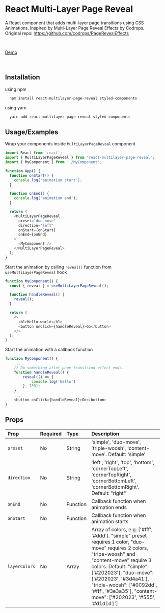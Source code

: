 # React Multi-Layer Page Reveal

A React component that adds multi-layer page transitions using CSS Animations. Inspired by Multi-Layer Page Reveal Effects by Codrops. Original repo: https://github.com/codrops/PageRevealEffects

<br />

[Demo](https://codesandbox.io/p/sandbox/react-multilayer-page-reveal-example-i3wfmc?file=%2Fsrc%2FApp.tsx)

<br />

## Installation

using npm

```bash
  npm install react-multilayer-page-reveal styled-components
```

using yarn

```bash
  yarn add react-multilayer-page-reveal styled-components
```

## Usage/Examples

Wrap your components inside `MultiLayerPageReveal` component

```javascript
import React from 'react';
import { MultiLayerPageReveal } from 'react-multilayer-page-reveal';
import { MyComponent } from './MyComponent';

function App() {
  function onStart() {
    console.log('animation start');
  }

  function onEnd() {
    console.log('animation end');
  }

  return (
    <MultiLayerPageReveal
      preset="duo-move"
      direction="left"
      onStart={onStart}
      onEnd={onEnd}
    >
      <MyComponent />
    </MultiLayerPageReveal>
  );
}
```

Start the animation by calling `reveal()` function from `useMultiLayerPageReveal` hook

```javascript
function MyComponent() {
  const { reveal } = useMultiLayerPageReveal();

  function handleReveal() {
    reveal();
  }

  return (
    <>
      <h1>Hello world</h1>
      <button onClick={handleReveal}>Go</button>
    </>
  );
}
```

Start the animation with a callback function

```javascript
function MyComponent() {
    ...
    // Do something after page transision effect ends.
    function handleReveal() {
        reveal(() => {
            console.log('hello')
        }, 750);
    }
    ...
    <button onClick={handleReveal}>Go</button>
}
```

## Props

| Prop          | Required | Type     | Description                                                                                                                                                                                                                                                                                                                   |
| :------------ | :------- | :------- | :---------------------------------------------------------------------------------------------------------------------------------------------------------------------------------------------------------------------------------------------------------------------------------------------------------------------------- |
| `preset`      | No       | String   | 'simple', 'duo-move', 'triple-woosh', 'content-move'. Default: 'simple'                                                                                                                                                                                                                                                       |
| `direction`   | No       | String   | 'left', 'right', 'top', 'bottom', 'cornerTopLeft', 'cornerTopRight', 'cornerBottomLeft', 'cornerBottomRight'. Default: "right"                                                                                                                                                                                                |
| `onEnd`       | No       | Function | Callback function when animation ends                                                                                                                                                                                                                                                                                         |
| `onStart`     | No       | Function | Callback function when animation starts                                                                                                                                                                                                                                                                                       |
| `layerColors` | No       | Array    | Array of colors, e.g: ['#fff', '#ddd']. "simple" preset requires 1 color, "duo-move" requires 2 colors, "tripe-woosh" and "content-move" require 3 colors. Default: "simple": ['#202023'], "duo-move": ['#202023', '#3d4a41'], "triple-woosh": ['#0092dd', '#fff', '#3e3a35'], "content-move": ['#202023', '#555', '#d1d1d1'] |
